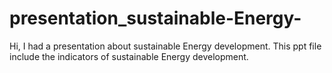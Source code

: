# presentation_sustainable-Energy-
Hi, I had a presentation about sustainable Energy development. This ppt file include the indicators of sustainable Energy development.
